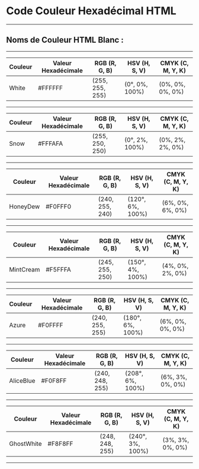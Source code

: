 # **Code Couleur Hexadécimal HTML**

---

## **Noms de Couleur HTML Blanc :**

---

| Couleur | Valeur Hexadécimale | RGB (R, G, B) | HSV (H, S, V)    | CMYK (C, M, Y, K) |
|---------|----------------------|---------------|------------------|-------------------|
| White   | #FFFFFF              | (255, 255, 255)| (0°, 0%, 100%)  | (0%, 0%, 0%, 0%)  |

---

| Couleur | Valeur Hexadécimale | RGB (R, G, B) | HSV (H, S, V)    | CMYK (C, M, Y, K) |
|---------|----------------------|---------------|------------------|-------------------|
| Snow    | #FFFAFA              | (255, 250, 250)| (0°, 2%, 100%)  | (0%, 2%, 2%, 0%)  |

---

| Couleur  | Valeur Hexadécimale | RGB (R, G, B) | HSV (H, S, V)     | CMYK (C, M, Y, K) |
|----------|----------------------|---------------|-------------------|-------------------|
| HoneyDew | #F0FFF0              | (240, 255, 240)| (120°, 6%, 100%) | (6%, 0%, 6%, 0%)  |

---

| Couleur    | Valeur Hexadécimale | RGB (R, G, B) | HSV (H, S, V)     | CMYK (C, M, Y, K) |
|------------|----------------------|---------------|-------------------|-------------------|
| MintCream  | #F5FFFA              | (245, 255, 250)| (150°, 4%, 100%) | (4%, 0%, 2%, 0%)  |

---

| Couleur  | Valeur Hexadécimale | RGB (R, G, B) | HSV (H, S, V)     | CMYK (C, M, Y, K) |
|----------|----------------------|---------------|-------------------|-------------------|
| Azure    | #F0FFFF              | (240, 255, 255)| (180°, 6%, 100%) | (6%, 0%, 0%, 0%)  |

---

| Couleur   | Valeur Hexadécimale | RGB (R, G, B) | HSV (H, S, V)     | CMYK (C, M, Y, K) |
|-----------|----------------------|---------------|-------------------|-------------------|
| AliceBlue | #F0F8FF              | (240, 248, 255)| (208°, 6%, 100%) | (6%, 3%, 0%, 0%)  |

---

| Couleur     | Valeur Hexadécimale | RGB (R, G, B)    | HSV (H, S, V)         | CMYK (C, M, Y, K)    |
|-------------|----------------------|------------------|-----------------------|----------------------|
| GhostWhite  | #F8F8FF              | (248, 248, 255)  | (240°, 3%, 100%)      | (3%, 3%, 0%, 0%)     |

---

